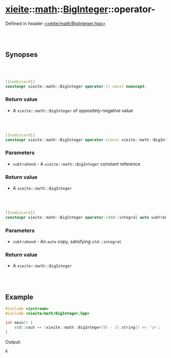# [xieite](../../xieite.md)::[math](../../math.md)::[BigInteger](../BigInteger.md)::operator-
Defined in header [<xieite/math/BigInteger.hpp>](../../../include/xieite/math/BigInteger.hpp)

<br/><br/>

## Synopses

<br/><br/>

```cpp
[[nodiscard]]
constexpr xieite::math::BigInteger operator-() const noexcept;
```
### Return value
- A `xieite::math::BigInteger` of oppositely-negative value

<br/><br/>

```cpp
[[nodiscard]]
constexpr xieite::math::BigInteger operator-(const xieite::math::BigInteger& subtrahend) const noexcept;
```
### Parameters
- `subtrahend` - A `xieite::math::BigInteger` constant reference
### Return value
- A `xieite::math::BigInteger`

<br/><br/>

```cpp
[[nodiscard]]
constexpr xieite::math::BigInteger operator-(std::integral auto subtrahend) const noexcept;
```
### Parameters
- `subtrahend` - An `auto` copy, satisfying `std::integral`
### Return value
- A `xieite::math::BigInteger`

<br/><br/>

## Example
```cpp
#include <iostream>
#include <xieite/math/BigInteger.hpp>

int main() {
	std::cout << (xieite::math::BigInteger(9) - 3).string() << '\n';
}
```
Output:
```
6
```

